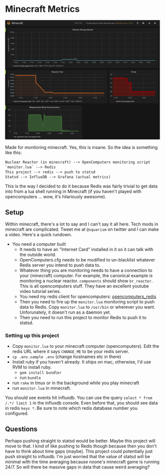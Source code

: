 # Minecraft Metrics

![metrics screenshot](https://raw.githubusercontent.com/squarism/minecraft_metrics/images/images/metrics_01.png)

Made for monitoring minecraft.  Yes, this is insane.  So the idea is something like this:

    Nuclear Reactor (in minecraft) --> OpenComputers monitoring script `monitor.lua` --> Redis
    This project --> redis --> push to statsd
    Statsd --> InfluxDB --> Grafana (actual metrics)

This is the way I decided to do it because Redis was fairly trivial to get data into from a lua shell running in Minecraft (if you haven't played with opencomputers ... wow, it's hilariously awesome).


## Setup

Within minecraft, there's a lot to say and I can't say it all here.
Tech mods in minecraft are complicated.  Tweet me at `@squarism` on
twitter and I can make a video.  Here's a quick rundown.

* You need a computer built
  * It needs to have an "Internet Card" installed in it so it can talk with the outside world.
  * OpenComputers.cfg needs to be modified to un-blacklist whatever Redis server you intend to push data to.
  * Whatever thing you are monitoring needs to have a connection to your (minecraft) computer.  For example, the canonical example is monitoring a nuclear reactor.  `components` should show `br_reactor`.  This is all opencomputers stuff.  They have an excellent youtube video tutorial series.
  * You need my redis client for opencomputers: [opencomputers_redis](https://github.com/squarism/opencomputers_redis)
  * Then you need to fire up the `monitor.lua` monitoring script to push data to Redis.  Copy `monitor.lua` to `/usr/bin` or wherever you want.  Unforunately, it doesn't run as a daemon yet.
  * Then you need to run this project to monitor Redis to push it to statsd.



### Setting up this project

* Copy `monitor.lua` to your minecraft computer (opencomputers).  Edit
  the redis URL where it says `CHANGE_ME` to be your redis server.
* `cp .env.sample .env`  (change hostnames etc in there)
* Install ruby if you haven't already.  It ships on mac, otherwise, I'd
  use RVM to install ruby.
  * `gem install bundler`
  * run `bundle`
* run `rake` in tmux or in the background while you play minecraft
* run `monitor.lua` in minecraft.

You should see events hit influxdb.  You can use the query `select *
from /.*/ limit 1` in the influxdb console.  Even before that, you
should see data in redis `keys *`.  Be sure to note which redis database
number you configured.


## Questions

Perhaps pushing straight to statsd would be better.  Maybe this project will move to that.  I kind of like pushing to Redis though because then you don't have to think about time gaps (maybe).  This project could potentially just push straight to influxdb.  I'm just worried that the value of statsd will be minimal with the time averaging because noone's minecraft game is running 24/7.  So will there be massive gaps in data that cause weird averaging?

